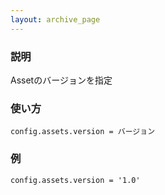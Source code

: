 ```yaml
---
layout: archive_page
---
```

### 説明
Assetのバージョンを指定

### 使い方
    config.assets.version = バージョン

### 例
    config.assets.version = '1.0'